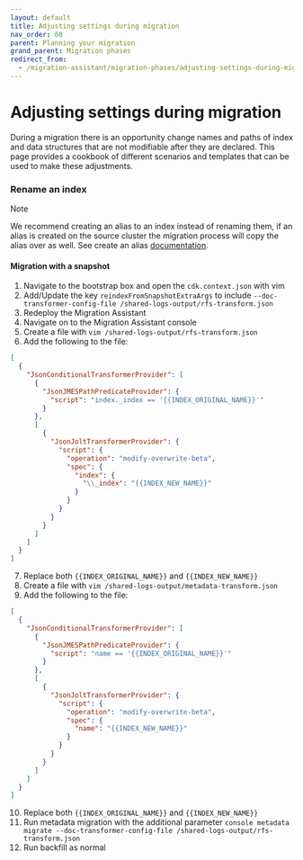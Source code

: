 ```yaml
---
layout: default
title: Adjusting settings during migration
nav_order: 60
parent: Planning your migration
grand_parent: Migration phases
redirect_from:
  - /migration-assistant/migration-phases/adjusting-settings-during-migration/
---
```


# Adjusting settings during migration

During a migration there is an opportunity change names and paths of index and data structures that are not modifiable after they are declared. This page provides a cookbook of different scenarios and templates that can be used to make these adjustments.

### Rename an index

> [!NOTE]  
> We recommend creating an alias to an index instead of renaming them, if an alias is created on the source cluster the migration process will copy the alias over as well. See create an alias [documentation](https://opensearch.org/docs/latest/api-reference/index-apis/update-alias/).

#### Migration with a snapshot

1. Navigate to the bootstrap box and open the `cdk.context.json` with vim
2. Add/Update the key `reindexFromSnapshotExtraArgs` to include `--doc-transformer-config-file /shared-logs-output/rfs-transform.json`
3. Redeploy the Migration Assistant 
4. Navigate on to the Migration Assistant console
5. Create a file with `vim /shared-logs-output/rfs-transform.json`
6. Add the following to the file:
```json
[
  {
    "JsonConditionalTransformerProvider": [
      {
        "JsonJMESPathPredicateProvider": {
          "script": "index._index == '{{INDEX_ORIGINAL_NAME}}'"
        }
      },
      [
        {
          "JsonJoltTransformerProvider": {
            "script": {
              "operation": "modify-overwrite-beta",
              "spec": {
                "index": {
                  "\\_index": "{{INDEX_NEW_NAME}}"
                }
              }
            }
          }
        }
      ]
    ]
  }
]
```
7. Replace both `{{INDEX_ORIGINAL_NAME}}` and `{{INDEX_NEW_NAME}}`
8. Create a file with `vim /shared-logs-output/metadata-transform.json`
9. Add the following to the file:
```json
[
  {
    "JsonConditionalTransformerProvider": [
      {
        "JsonJMESPathPredicateProvider": {
          "script": "name == '{{INDEX_ORIGINAL_NAME}}'"
        }
      },
      [
        {
          "JsonJoltTransformerProvider": {
            "script": {
              "operation": "modify-overwrite-beta",
              "spec": {
                "name": "{{INDEX_NEW_NAME}}"
              }
            }
          }
        }
      ]
    ]
  }
]
```
10. Replace both `{{INDEX_ORIGINAL_NAME}}` and `{{INDEX_NEW_NAME}}`
11. Run metadata migration with the additional parameter `console metadata migrate --doc-transformer-config-file /shared-logs-output/rfs-transform.json`
12. Run backfill as normal